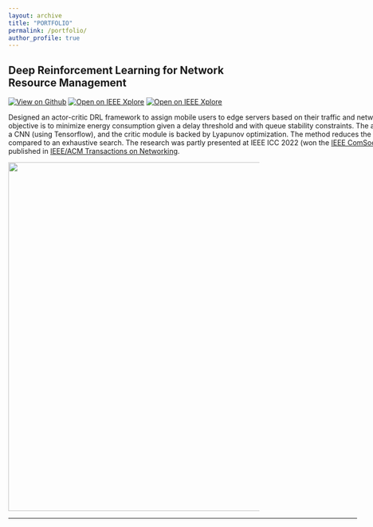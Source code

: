 ```yaml
---
layout: archive
title: "PORTFOLIO"
permalink: /portfolio/
author_profile: true
---
```


<!-- Google tag (gtag.js) -->
<script async src="https://www.googletagmanager.com/gtag/js?id=G-FTB71GTS1Y"></script>
<script>
  window.dataLayer = window.dataLayer || [];
  function gtag(){dataLayer.push(arguments);}
  gtag('js', new Date());

  gtag('config', 'G-FTB71GTS1Y');
</script>

<!-- {% include base_path %} -->


<!-- {% for post in site.portfolio %}
  {% include archive-single.html %}
{% endfor %} -->

## Deep Reinforcement Learning for Network Resource Management
[![View on Github](https://img.shields.io/badge/GitHub-View_on_GitHub-red?logo=GitHub)](https://github.com/linhhoang-ex/edgecomputing-drl) [![Open on IEEE Xplore](https://img.shields.io/badge/PDF-View_on_IEEE_Xplore-blue?logo=adobe-acrobat-reader&logoColor=white)](https://ieeexplore.ieee.org/document/10102429) [![Open on IEEE Xplore](https://img.shields.io/badge/PDF-Preprint_on_TechRxiv-blue?logo=adobe-acrobat-reader&logoColor=white)](/files/TechRxiv-ToN-DualConnectivity.pdf)
<p style='width:900px'>Designed an actor-critic DRL framework to assign mobile users to edge servers based on their traffic and network conditions. The objective is to minimize energy consumption given a delay threshold and with queue stability constraints. The actor module is based on a CNN (using Tensorflow), and the critic module is backed by Lyapunov optimization. The method reduces the energy to a 3% gap compared to an exhaustive search. The research was partly presented at IEEE ICC 2022 (won the <a href="https://icc2022.ieee-icc.org/registration/student-travel-grants.html">IEEE ComSoc Travel Grant</a>) and published in <a href="https://ieeexplore.ieee.org/document/10102429">IEEE/ACM Transactions on Networking</a>.</p>
<img src='/images/portfolio-ToN-methodology.png' width='700'>
<hr width="700px">

<!-- ## SpaceX Falcon 9 First Stage Landing Prediction 
[![View on Github](https://img.shields.io/badge/GitHub-View_on_GitHub-red?logo=GitHub)](https://github.com/linhhoang-ex/SpaceX-Falcon9) [![open Project Report](https://img.shields.io/badge/PDF-View_Project_Report-blue?logo=adobe-acrobat-reader&logoColor=white)](/files/ds-capstone-project-report.pdf)

<p style='width:900px'>Collected SpaceX Falcon 9 launch data via web scraping (on Wikipedia) and making a request to the SpaceX API. Data wrangling, exploratory data analysis, and feature engineering were performed using SQL and Pandas. Used Plotly to build an interactive dashboard and Folium for launch sites locations analysis. Several machine learning models (SVM, Classification Trees, and Logistic Regression) were fine-tuned for successful landing prediction with an accuracy of 83%.</p>
<img src='/images/spacex-landing.gif' width='400'>
<hr width="700px"> -->

<!-- ## IBM Data Science Professional Certificate 
[![View on Github](https://img.shields.io/badge/GitHub-View_on_Github-red?logo=GitHub)](https://github.com/linhhoang-ex/ibm-ds-labs)
<p style='width:900px'>In this 10-course program, I practiced data science tools and skills with various real-world data sets in the IBM Cloud, including relational databases, SQL, Python, data visualization, data analysis, predictive modeling, and machine learning algorithms.</p>

<a href="https://www.coursera.org/account/accomplishments/specialization/certificate/T5J82G4VLTFP"><img src='/images/certi-ibm-ds.png' width='400'></a>
<hr width="700px">

## DeepLearning.AI Deep Learning Specialization
<p style='width:900px'>In this 5-course program, I built Convolutional Neural Networks, Recurrent Neural Networks, LSTMs, Transformers using Tensorflow to tackle various applications, such as object detection, speech recognition, music synthesis, and machine translation.</p>
<a href="https://www.coursera.org/account/accomplishments/specialization/certificate/TT2MHF48M4MA"><img src='/images/Certi-DL-Specialization.png' width='400'></a> -->
